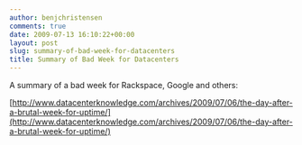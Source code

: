 ```yaml
---
author: benjchristensen
comments: true
date: 2009-07-13 16:10:22+00:00
layout: post
slug: summary-of-bad-week-for-datacenters
title: Summary of Bad Week for Datacenters
---
```


A summary of a bad week for Rackspace, Google and others:

[http://www.datacenterknowledge.com/archives/2009/07/06/the-day-after-a-brutal-week-for-uptime/](http://www.datacenterknowledge.com/archives/2009/07/06/the-day-after-a-brutal-week-for-uptime/)
